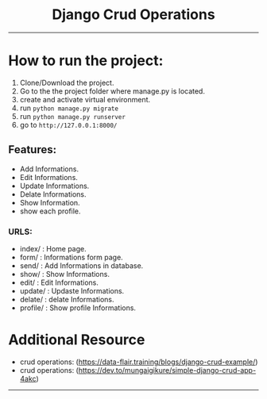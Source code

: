 <center>
<h1>Django Crud Operations</h1>
<hr>
</center>

# How to run the project:
1. Clone/Download the project.
2. Go to the the project folder where manage.py is located.
3. create and activate virtual environment.
4. run `python manage.py migrate`
5. run `python manage.py runserver`
6. go to `http://127.0.0.1:8000/`

## Features:
+ Add Informations.
+ Edit Informations.
+ Update Informations.
+ Delate Informations.
+ Show Information.
+ show each profile.

### URLS:
+ index/    :   Home page.
+ form/     :    Informations form page.
+ send/     :    Add Informations in database.
+ show/     :    Show Informations.
+ edit/     :    Edit Informations.
+ update/   :  Updaste Informations.
+ delate/   :  delate Informations.
+ profile/  : Show profile Informations.

# Additional Resource
+ crud operations: (https://data-flair.training/blogs/django-crud-example/)
+ crud operations: (https://dev.to/mungaigikure/simple-django-crud-app-4akc)
<hr>
